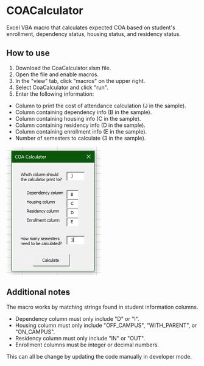 # COACalculator
Excel VBA macro that calculates expected COA based on student's enrollment, dependency status, housing status, and residency status.

## How to use
1) Download the CoaCalculator.xlsm file.
2) Open the file and enable macros.
3) In the "view" tab, click "macros" on the upper right. 
4) Select CoaCalculator and click "run".
5) Enter the following information:

- Column to print the cost of attendance calculation (J in the sample).
- Column containing dependency info (B in the sample).
- Column containing housing info (C in the sample).
- Column containing residency info (D in the sample).
- Column containing enrollment info (E in the sample).
- Number of semesters to calculate (3 in the sample).

![alt text](https://raw.githubusercontent.com/yerolaz/COACalculator/main/MacroGUI.PNG)

## Additional notes
The macro works by matching strings found in student information columns.
- Dependency column must only include "D" or "I".
- Housing column must only include "OFF_CAMPUS", "WITH_PARENT", or "ON_CAMPUS".
- Residency column must only include "IN" or "OUT".
- Enrollment columns must be integer or decimal numbers.

This can all be change by updating the code manually in developer mode.

